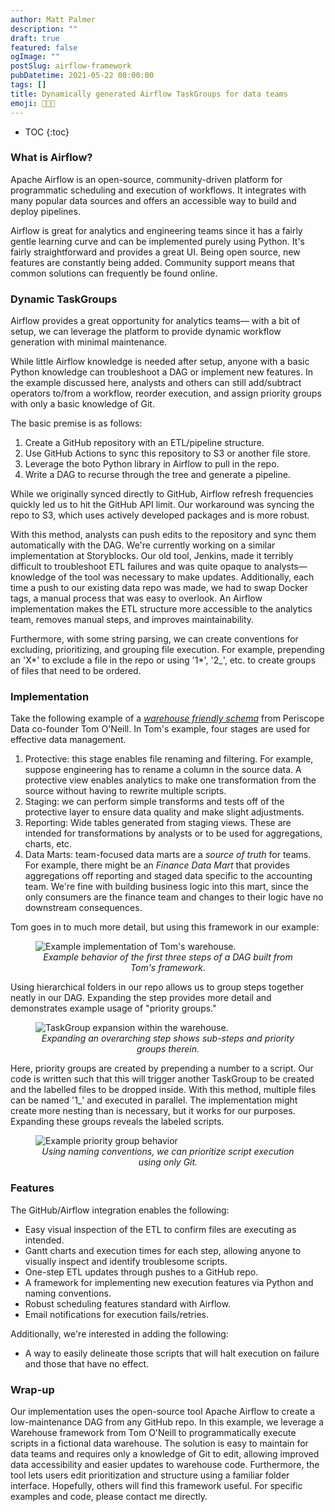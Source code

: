 ```yaml
---
author: Matt Palmer
description: ""
draft: true
featured: false
ogImage: ""
postSlug: airflow-framework
pubDatetime: 2021-05-22 00:00:00
tags: []
title: Dynamically generated Airflow TaskGroups for data teams
emoji: 👨🏻‍💻
---
```


- TOC
  {:toc}

### What is Airflow?

Apache Airflow is an open-source, community-driven platform for programmatic scheduling and execution of workflows. It integrates with many popular data sources and offers an accessible way to build and deploy pipelines.

Airflow is great for analytics and engineering teams since it has a fairly gentle learning curve and can be implemented purely using Python. It's fairly straightforward and provides a great UI. Being open source, new features are constantly being added. Community support means that common solutions can frequently be found online.

### Dynamic TaskGroups

Airflow provides a great opportunity for analytics teams— with a bit of setup, we can leverage the platform to provide dynamic workflow generation with minimal maintenance.

While little Airflow knowledge is needed after setup, anyone with a basic Python knowledge can troubleshoot a DAG or implement new features. In the example discussed here, analysts and others can still add/subtract operators to/from a workflow, reorder execution, and assign priority groups with only a basic knowledge of Git.

The basic premise is as follows:

1. Create a GitHub repository with an ETL/pipeline structure.
2. Use GitHub Actions to sync this repository to S3 or another file store.
3. Leverage the boto Python library in Airflow to pull in the repo.
4. Write a DAG to recurse through the tree and generate a pipeline.

While we originally synced directly to GitHub, Airflow refresh frequencies quickly led us to hit the GitHub API limit. Our workaround was syncing the repo to S3, which uses actively developed packages and is more robust.

With this method, analysts can push edits to the repository and sync them automatically with the DAG. We're currently working on a similar implementation at Storyblocks. Our old tool, Jenkins, made it terribly difficult to troubleshoot ETL failures and was quite opaque to analysts— knowledge of the tool was necessary to make updates. Additionally, each time a push to our existing data repo was made, we had to swap Docker tags, a manual process that was easy to overlook. An Airflow implementation makes the ETL structure more accessible to the analytics team, removes manual steps, and improves maintainability.

Furthermore, with some string parsing, we can create conventions for excluding, prioritizing, and grouping file execution. For example, prepending an 'X*' to exclude a file in the repo or using '1*', '2\_', etc. to create groups of files that need to be ordered.

### Implementation

Take the following example of a [_warehouse friendly schema_](https://www.youtube.com/watch?v=D5hpjlYHEGw&t=386s) from Periscope Data co-founder Tom O'Neill. In Tom's example, four stages are used for effective data management.

1. Protective: this stage enables file renaming and filtering. For example, suppose engineering has to rename a column in the source data. A protective view enables analytics to make one transformation from the source without having to rewrite multiple scripts.
2. Staging: we can perform simple transforms and tests off of the protective layer to ensure data quality and make slight adjustments.
3. Reporting: Wide tables generated from staging views. These are intended for transformations by analysts or to be used for aggregations, charts, etc.
4. Data Marts: team-focused data marts are a _source of truth_ for teams. For example, there might be an _Finance Data Mart_ that provides aggregations off reporting and staged data specific to the accounting team. We're fine with building business logic into this mart, since the only consumers are the finance team and changes to their logic have no downstream consequences.

Tom goes in to much more detail, but using this framework in our example:

<figure>
  <img src="airflow-etl/IMG_01.jpg" alt="Example implementation of Tom's warehouse."/>
  <figcaption><i><center>Example behavior of the first three steps of a DAG built from Tom's framework.</center></i></figcaption>
</figure>

Using hierarchical folders in our repo allows us to group steps together neatly in our DAG. Expanding the step provides more detail and demonstrates example usage of "priority groups."

<figure>
  <img src="airflow-etl/IMG_02.jpg" alt="TaskGroup expansion within the warehouse."/>
  <figcaption><i><center>Expanding an overarching step shows sub-steps and priority groups therein.</center></i></figcaption>
</figure>

Here, priority groups are created by prepending a number to a script. Our code is written such that this will trigger another TaskGroup to be created and the labelled files to be dropped inside. With this method, multiple files can be named '1\_' and executed in parallel. The implementation might create more nesting than is necessary, but it works for our purposes. Expanding these groups reveals the labeled scripts.

<figure>
  <img src="airflow-etl/IMG_03.jpg" alt="Example priority group behavior"/>
  <figcaption><i><center>Using naming conventions, we can prioritize script execution using only Git.</center></i></figcaption>
</figure>

### Features

The GitHub/Airflow integration enables the following:

- Easy visual inspection of the ETL to confirm files are executing as intended.
- Gantt charts and execution times for each step, allowing anyone to visually inspect and identify troublesome scripts.
- One-step ETL updates through pushes to a GitHub repo.
- A framework for implementing new execution features via Python and naming conventions.
- Robust scheduling features standard with Airflow.
- Email notifications for execution fails/retries.

Additionally, we're interested in adding the following:

- A way to easily delineate those scripts that will halt execution on failure and those that have no effect.

### Wrap-up

Our implementation uses the open-source tool Apache Airflow to create a low-maintenance DAG from any GitHub repo. In this example, we leverage a Warehouse framework from Tom O'Neill to programmatically execute scripts in a fictional data warehouse. The solution is easy to maintain for data teams and requires only a knowledge of Git to edit, allowing improved data accessibility and easier updates to warehouse code. Furthermore, the tool lets users edit prioritization and structure using a familiar folder interface. Hopefully, others will find this framework useful. For specific examples and code, please contact me directly.
